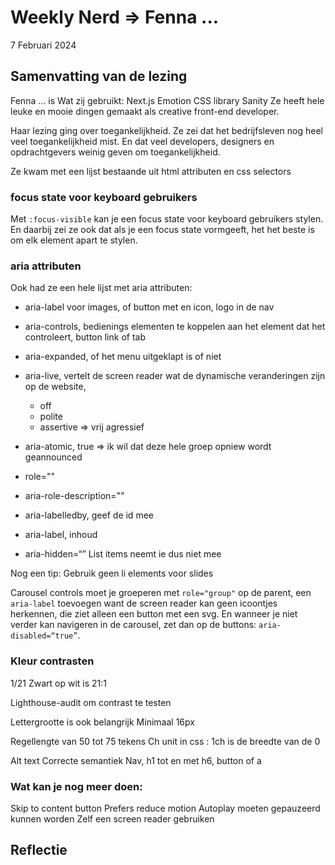 # Weekly Nerd => Fenna ...

7 Februari 2024

## Samenvatting van de lezing

Fenna ...  is
Wat zij gebruikt:
Next.js
Emotion CSS library
Sanity
Ze heeft hele leuke en mooie dingen gemaakt als creative front-end developer.

Haar lezing ging over toegankelijkheid. Ze zei dat het bedrijfsleven nog heel veel toegankelijkheid mist. En dat veel developers, designers en opdrachtgevers weinig geven om toegankelijkheid. 

Ze kwam met een lijst bestaande uit html attributen en css selectors

### focus state voor keyboard gebruikers

Met `:focus-visible` kan je een focus state voor keyboard gebruikers stylen. En daarbij zei ze ook dat als je een focus state vormgeeft, het het beste is om elk element apart te stylen.

### aria attributen

Ook had ze een hele lijst met aria attributen:

- aria-label voor images, of button met en icon, logo in de nav
- aria-controls, bedienings elementen te koppelen aan het element dat het controleert, button link of tab
- aria-expanded, of het menu uitgeklapt is of niet
- aria-live, vertelt de screen reader wat de dynamische veranderingen zijn op de website, 
    - off
    - polite
    - assertive => vrij agressief

- aria-atomic, true => ik wil dat deze hele groep opniew wordt geannounced
- role=""
- aria-role-description=""
- aria-labelledby, geef de id mee
- aria-label, inhoud 
- aria-hidden=“” List items neemt ie dus niet mee 

Nog een tip: 
Gebruik geen li elements voor slides

Carousel controls moet je groeperen met `role="group"` op de parent, een `aria-label` toevoegen want de screen reader kan geen icoontjes herkennen, die ziet alleen een button met een svg. En wanneer je niet verder kan navigeren in de carousel, zet dan op de buttons: `aria-disabled=“true”`.

### Kleur contrasten 

1/21
Zwart op wit is 21:1

Lighthouse-audit om contrast te testen

Lettergrootte is ook belangrijk
Minimaal 16px

Regellengte van 50 tot 75 tekens
Ch unit in css : 1ch is de breedte van de 0 

Alt text 
Correcte semantiek 
Nav, h1 tot en met h6, button of a

### Wat kan je nog meer doen:

Skip to content button
Prefers reduce motion
Autoplay moeten gepauzeerd kunnen worden
Zelf een screen reader gebruiken

## Reflectie